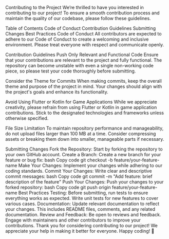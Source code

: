 Contributing to the Project
We’re thrilled to have you interested in contributing to our project! To ensure a smooth contribution process and maintain the quality of our codebase, please follow these guidelines.

Table of Contents
Code of Conduct
Contribution Guidelines
Submitting Changes
Best Practices
Code of Conduct
All contributors are expected to adhere to our Code of Conduct to create a welcoming and inclusive environment. Please treat everyone with respect and communicate openly.

Contribution Guidelines
Push Only Relevant and Functional Code
Ensure that your contributions are relevant to the project and fully functional. The repository can become unstable with even a single non-working code piece, so please test your code thoroughly before submitting.

Consider the Theme for Commits
When making commits, keep the overall theme and purpose of the project in mind. Your changes should align with the project's goals and enhance its functionality.

Avoid Using Flutter or Kotlin for Game Applications
While we appreciate creativity, please refrain from using Flutter or Kotlin in game application contributions. Stick to the designated technologies and frameworks unless otherwise specified.

File Size Limitation
To maintain repository performance and manageability, do not upload files larger than 100 MB at a time. Consider compressing assets or breaking them down into smaller, manageable parts if necessary.

Submitting Changes
Fork the Repository: Start by forking the repository to your own GitHub account.
Create a Branch: Create a new branch for your feature or bug fix:
bash
Copy code
git checkout -b feature/your-feature-name
Make Your Changes: Implement your changes while adhering to our coding standards.
Commit Your Changes: Write clear and descriptive commit messages:
bash
Copy code
git commit -m "Add feature: brief description of the feature"
Push Your Changes: Push your changes to your forked repository:
bash
Copy code
git push origin feature/your-feature-name
Best Practices
Testing: Before submitting, run tests to ensure everything works as expected. Write unit tests for new features to cover various cases.
Documentation: Update relevant documentation to reflect your changes. This includes README files, comments, and any related documentation.
Review and Feedback: Be open to reviews and feedback. Engage with maintainers and other contributors to improve your contributions.
Thank you for considering contributing to our project! We appreciate your help in making it better for everyone. Happy coding! 🎉

